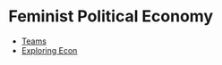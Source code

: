 # Feminist Political Economy



- [Teams](https://teams.microsoft.com/l/team/19%3agraXLIDaP-zJRjm5SP7i1Fm4KAeePzGC0HkXsIoCPLI1%40thread.tacv2/conversations?groupId=fb04b90e-8a46-4bac-af13-aa86ce651ce9&tenantId=6a545df8-ec81-4cf7-b120-d67ca1d4cddb)
- [Exploring Econ](https://www.exploring-economics.org/en/discover/feminist-political-economy-a-global-perspective/)